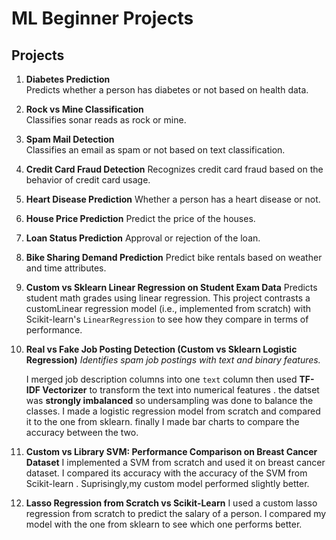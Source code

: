 # ML Beginner Projects

## Projects

1. **Diabetes Prediction**  
   Predicts whether a person has diabetes or not based on health data.

2. **Rock vs Mine Classification**  
   Classifies sonar reads as rock or mine.

3. **Spam Mail Detection**  
   Classifies an email as spam or not based on text classification.

4. **Credit Card Fraud Detection**
Recognizes credit card fraud based on the behavior of credit card usage. 

5. **Heart Disease Prediction**
   Whether a person has a heart disease or not.

6. **House Price Prediction**
   Predict the price of the houses.

7. **Loan Status Prediction**
   Approval or rejection of the loan.

8. **Bike Sharing Demand Prediction**
Predict bike rentals based on weather and time attributes.

9. **Custom vs Sklearn Linear Regression on Student Exam Data**
   Predicts student math grades using linear regression. This project contrasts a customLinear regression model (i.e., implemented from scratch) with Scikit-learn's `LinearRegression` to see how they compare in terms of performance.

10. **Real vs Fake Job Posting Detection (Custom vs Sklearn Logistic Regression)**
*Identifies spam job postings with text and binary features.*
   
    I merged  job description columns into one `text` column then used  **TF-IDF Vectorizer** to transform the text into numerical features . the datset was **strongly imbalanced** so undersampling was done to balance the classes. I made a logistic regression model from scratch and compared it to the one from sklearn. finally I made bar charts to compare the accuracy between the two.

11. **Custom vs Library SVM: Performance Comparison on Breast Cancer Dataset**
    I implemented a SVM from scratch and used it on breast cancer dataset. I compared its accuracy with the accuracy of the SVM from Scikit-learn . Suprisingly,my custom model performed slightly better.
12. **Lasso Regression from Scratch vs Scikit-Learn**
    I used a custom lasso regression from scratch to predict the salary of a person. I compared my model with the one from sklearn to see which one performs better. 
    
